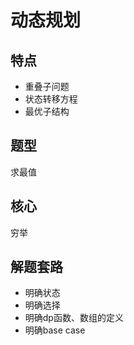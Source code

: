 # 动态规划 

## 特点
* 重叠子问题
* 状态转移方程
* 最优子结构

## 题型
求最值

## 核心
穷举

## 解题套路
* 明确状态
* 明确选择
* 明确dp函数、数组的定义
* 明确base case
